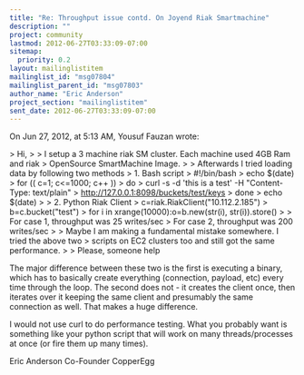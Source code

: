 ```yaml
---
title: "Re: Throughput issue contd. On Joyend Riak Smartmachine"
description: ""
project: community
lastmod: 2012-06-27T03:33:09-07:00
sitemap:
  priority: 0.2
layout: mailinglistitem
mailinglist_id: "msg07804"
mailinglist_parent_id: "msg07803"
author_name: "Eric Anderson"
project_section: "mailinglistitem"
sent_date: 2012-06-27T03:33:09-07:00
---
```



On Jun 27, 2012, at 5:13 AM, Yousuf Fauzan  wrote:

&gt; Hi,
&gt; 
&gt; I setup a 3 machine riak SM cluster. Each machine used 4GB Ram and riak 
&gt; OpenSource SmartMachine Image.
&gt; 
&gt; Afterwards I tried loading data by following two methods
&gt; 1. Bash script
&gt; #!/bin/bash
&gt; echo $(date)
&gt; for (( c=1; c&lt;=1000; c++ ))
&gt; do
&gt; curl -s -d 'this is a test' -H "Content-Type: text/plain" 
&gt; http://127.0.0.1:8098/buckets/test/keys
&gt; done
&gt; echo $(date)
&gt; 
&gt; 2. Python Riak Client
&gt; c=riak.RiakClient("10.112.2.185") 
&gt; b=c.bucket("test")
&gt; for i in xrange(10000):o=b.new(str(i), str(i)).store()
&gt; 
&gt; For case 1, throughput was 25 writes/sec
&gt; For case 2, throughput was 200 writes/sec
&gt; 
&gt; Maybe I am making a fundamental mistake somewhere. I tried the above two 
&gt; scripts on EC2 clusters too and still got the same performance.
&gt; 
&gt; Please, someone help


The major difference between these two is the first is executing a binary, 
which has to basically create everything (connection, payload, etc) every time 
through the loop. The second does not - it creates the client once, then 
iterates over it keeping the same client and presumably the same connection as 
well. That makes a huge difference.

I would not use curl to do performance testing. What you probably want is 
something like your python script that will work on many threads/processes at 
once (or fire them up many times).


Eric Anderson
Co-Founder
CopperEgg
